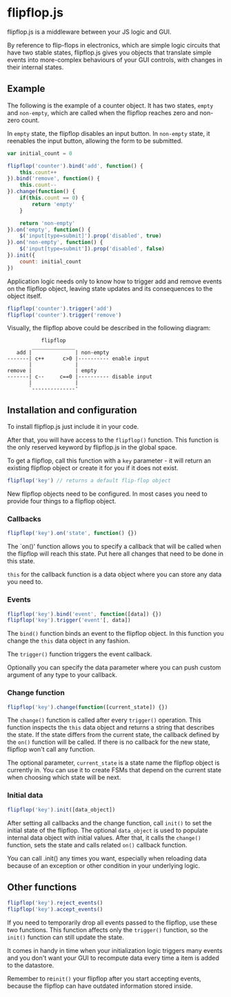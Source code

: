 # flipflop.js

flipflop.js is a middleware between your JS logic and GUI.

By reference to flip-flops in electronics, which are simple logic
circuits that have two stable states, flipflop.js gives you objects that
translate simple events into more-complex behaviours of your GUI
controls, with changes in their internal states.

## Example

The following is the example of a counter object. It has two states,
`empty` and `non-empty`, which are called when the flipflop reaches zero
and non-zero count.

In `empty` state, the flipflop disables an input button. In `non-empty`
state, it reenables the input button, allowing the form to be submitted.

```javascript
var initial_count = 0

flipflop('counter').bind('add', function() {
    this.count++
}).bind('remove', function() {
    this.count--
}).change(function() {
    if(this.count == 0) {
        return 'empty'
    }

    return 'non-empty'
}).on('empty', function() {
    $('input[type=submit]').prop('disabled', true)
}).on('non-empty', function() {
    $('input[type=submit']).prop('disabled', false)
}).init({
    count: initial_count
})
```

Application logic needs only to know how to trigger add and remove
events on the flipflop object, leaving state updates and its
consequences to the object itself.

```javascript
flipflop('counter').trigger('add')
flipflop('counter').trigger('remove')
```

Visually, the flipflop above could be described in the following
diagram:

               flipflop
            ______________
       add |              | non-empty
    -------| c++      c>0 |---------- enable input
           |              |
    remove |              | empty
    -------| c--     c==0 |---------- disable input
           |              |
           `--------------'

## Installation and configuration

To install flipflop.js just include it in your code.

After that, you will have access to the `flipflop()` function. This
function is the only reserved keyword by flipflop.js in the global
space.

To get a flipflop, call this function with a `key` parameter - it will
return an existing flipflop object or create it for you if it does not
exist.

```javascript
flipflop('key') // returns a default flip-flop object
```

New flipflop objects need to be configured. In most cases you need to
provide four things to a flipflop object.

### Callbacks

```javascript
flipflop('key').on('state', function() {})
```

The `on()' function allows you to specify a callback that will be called
when the flipflop will reach this state. Put here all changes that need
to be done in this state.

`this` for the callback function is a data object where you can store
any data you need to.

### Events

```javascript
flipflop('key').bind('event', function([data]) {})
flipflop('key').trigger('event'[, data])
```

The `bind()` function binds an event to the flipflop object. In this
function you change the `this` data object in any fashion.

The `trigger()` function triggers the event callback.

Optionally you can specify the data parameter where you can push custom
argument of any type to your callback.

### Change function

```javascript
flipflop('key').change(function([current_state]) {})
```

The `change()` function is called after every `trigger()` operation.
This function inspects the `this` data object and returns a string that
describes the state. If the state differs from the current
state, the callback defined by the `on()` function will be called. If
there is no callback for the new state, flipflop won't call any
function.

The optional parameter, `current_state` is a state name the flipflop
object is currently in. You can use it to create FSMs that depend on the
current state when choosing which state will be next.

### Initial data

```javascript
flipflop('key').init([data_object])
```

After setting all callbacks and the change function, call `init()` to
set the initial state of the flipflop. The optional `data_object` is
used to populate internal data object with initial values. After that,
it calls the `change()` function, sets the state and calls related
`on()` callback function.

You can call .init() any times you want, especially when reloading data
because of an exception or other condition in your underlying logic.

## Other functions

```javascript
flipflop('key').reject_events()
flipflop('key').accept_events()
```

If you need to temporarily drop all events passed to the flipflop, use
these two functions. This function affects only the `trigger()`
function, so the `init()` function can still update the state.

It comes in handy in time when your initialization logic triggers many
events and you don't want your GUI to recompute data every time a item
is added to the datastore.

Remember to re`init()` your flipflop after you start accepting events,
because the flipflop can have outdated information stored inside. 

<!-- vim: set tw=72: -->
